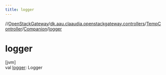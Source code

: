 ```yaml
---
title: logger
---
```

//[OpenStackGateway](../../../../index.html)/[dk.aau.claaudia.openstackgateway.controllers](../../index.html)/[TempController](../index.html)/[Companion](index.html)/[logger](logger.html)



# logger



[jvm]\
val [logger](logger.html): Logger




